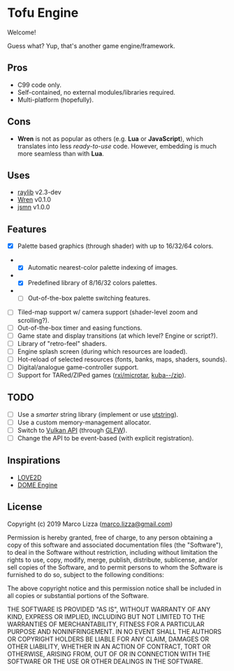 # Tofu Engine

Welcome!

Guess what? Yup, that's another game engine/framework.

## Pros

* C99 code only.
* Self-contained, no external modules/libraries required.
* Multi-platform (hopefully).

## Cons

* **Wren** is not as popular as others (e.g. **Lua** or **JavaScript**), which translates into less *ready-to-use* code. However, embedding is much more seamless than with **Lua**.

## Uses

* [raylib](https://www.raylib.com/) v2.3-dev
* [Wren](https://wren.io/) v0.1.0
* [jsmn](https://zserge.com/jsmn.html/) v1.0.0

## Features

- [x] Palette based graphics (through shader) with up to 16/32/64 colors.
- - [x] Automatic nearest-color palette indexing of images.
- - [x] Predefined library of 8/16/32 colors palettes.
- - [ ] Out-of-the-box palette switching features.
- [ ] Tiled-map support w/ camera support (shader-level zoom and scrolling?).
- [ ] Out-of-the-box timer and easing functions.
- [ ] Game state and display transitions (at which level? Engine or script?).
- [ ] Library of "retro-feel" shaders.
- [ ] Engine splash screen (during which resources are loaded).
- [ ] Hot-reload of selected resources (fonts, banks, maps, shaders, sounds).
- [ ] Digital/analogue game-controller support.
- [ ] Support for TARed/ZIPed games ([rxi/microtar](https://github.com/rxi/microtar), [kuba--/zip](https://github.com/kuba--/zip)).

## TODO

- [ ] Use a *smarter* string library (implement or use [utstring](http://troydhanson.github.io/uthash/utstring.html)).
- [ ] Use a custom memory-management allocator.
- [ ] Switch to [Vulkan API](https://www.khronos.org/vulkan/) (through [GLFW](https://www.glfw.org/)).
- [ ] Change the API to be event-based (with explicit registration).

## Inspirations

* [LOVE2D](https://love2d.org/)
* [DOME Engine](https://github.com/avivbeeri/dome/blob/master/src/vm.c)

## License

Copyright (c) 2019 Marco Lizza (marco.lizza@gmail.com)

Permission is hereby granted, free of charge, to any person obtaining a copy of this software and associated documentation files (the "Software"), to deal in the Software without restriction, including without limitation the rights to use, copy, modify, merge, publish, distribute, sublicense, and/or sell copies of the Software, and to permit persons to whom the Software is furnished to do so, subject to the following conditions:

The above copyright notice and this permission notice shall be included in all copies or substantial portions of the Software.

THE SOFTWARE IS PROVIDED "AS IS", WITHOUT WARRANTY OF ANY KIND, EXPRESS OR IMPLIED, INCLUDING BUT NOT LIMITED TO THE WARRANTIES OF MERCHANTABILITY, FITNESS FOR A PARTICULAR PURPOSE AND NONINFRINGEMENT. IN NO EVENT SHALL THE AUTHORS OR COPYRIGHT HOLDERS BE LIABLE FOR ANY CLAIM, DAMAGES OR OTHER LIABILITY, WHETHER IN AN ACTION OF CONTRACT, TORT OR OTHERWISE, ARISING FROM, OUT OF OR IN CONNECTION WITH THE SOFTWARE OR THE USE OR OTHER DEALINGS IN THE SOFTWARE.
